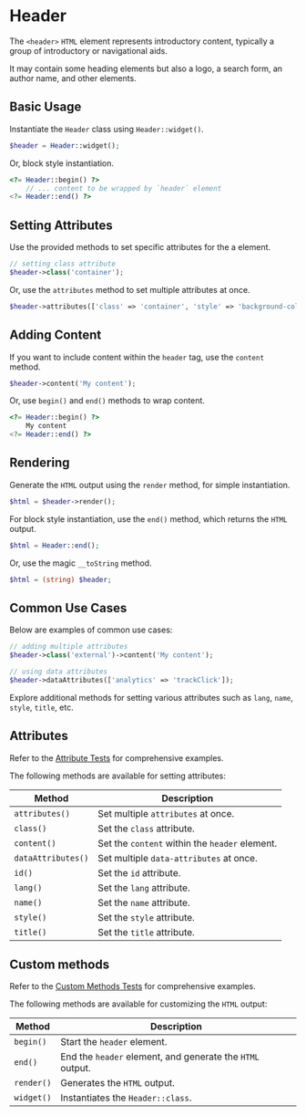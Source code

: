 # Header

The `<header>` `HTML` element represents introductory content, typically a group of introductory or navigational aids.

It may contain some heading elements but also a logo, a search form, an author name, and other elements.

## Basic Usage

Instantiate the `Header` class using `Header::widget()`.

```php
$header = Header::widget();
```

Or, block style instantiation.

```php
<?= Header::begin() ?>
    // ... content to be wrapped by `header` element
<?= Header::end() ?>
```

## Setting Attributes

Use the provided methods to set specific attributes for the a element.

```php
// setting class attribute
$header->class('container');
```

Or, use the `attributes` method to set multiple attributes at once.

```php
$header->attributes(['class' => 'container', 'style' => 'background-color: #eee;']);
```

## Adding Content

If you want to include content within the `header` tag, use the `content` method.

```php
$header->content('My content');
```

Or, use `begin()` and `end()` methods to wrap content.

```php
<?= Header::begin() ?>
    My content
<?= Header::end() ?>
```

## Rendering

Generate the `HTML` output using the `render` method, for simple instantiation. 

```php
$html = $header->render();
```

For block style instantiation, use the `end()` method, which returns the `HTML` output.

```php
$html = Header::end();
```

Or, use the magic `__toString` method.

```php
$html = (string) $header;
```

## Common Use Cases

Below are examples of common use cases:

```php
// adding multiple attributes
$header->class('external')->content('My content');

// using data attributes
$header->dataAttributes(['analytics' => 'trackClick']);
```

Explore additional methods for setting various attributes such as `lang`, `name`, `style`, `title`, etc.

## Attributes

Refer to the [Attribute Tests](https://github.com/php-forge/html/blob/main/tests/Header/AttributeTest.php) for
comprehensive examples.

The following methods are available for setting attributes:

| Method            | Description                                                                                      |
| ----------------- | ------------------------------------------------------------------------------------------------ |
| `attributes()`    | Set multiple `attributes` at once.                                                               |
| `class()`         | Set the `class` attribute.                                                                       |
| `content()`       | Set the `content` within the `header` element.                                                   |
| `dataAttributes()`| Set multiple `data-attributes` at once.                                                          |
| `id()`            | Set the `id` attribute.                                                                          |
| `lang()`          | Set the `lang` attribute.                                                                        |
| `name()`          | Set the `name` attribute.                                                                        |
| `style()`         | Set the `style` attribute.                                                                       |
| `title()`         | Set the `title` attribute.                                                                       |

## Custom methods

Refer to the [Custom Methods Tests](https://github.com/php-forge/html/blob/main/tests/Header/CustomMethodTest.php) for
comprehensive examples.

The following methods are available for customizing the `HTML` output:

| Method    | Description                                                                                              |
| --------- | -------------------------------------------------------------------------------------------------------- |
| `begin() `| Start the `header` element.                                                                              |
| `end()`   | End the `header` element, and generate the `HTML` output.                                                |
| `render()`| Generates the `HTML` output.                                                                             |
| `widget()`| Instantiates the `Header::class`.                                                                        |
